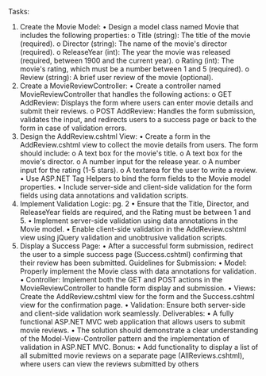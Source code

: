 Tasks:
1. Create the Movie Model:
   • Design a model class named Movie that includes the following properties:
   o Title (string): The title of the movie (required).
   o Director (string): The name of the movie's director (required).
   o ReleaseYear (int): The year the movie was released (required, between 1900 and
   the current year).
   o Rating (int): The movie's rating, which must be a number between 1 and 5
   (required).
   o Review (string): A brief user review of the movie (optional).
2. Create a MovieReviewController:
   • Create a controller named MovieReviewController that handles the following actions:
   o GET AddReview: Displays the form where users can enter movie details and
   submit their reviews.
   o POST AddReview: Handles the form submission, validates the input, and
   redirects users to a success page or back to the form in case of validation errors.
3. Design the AddReview.cshtml View:
   • Create a form in the AddReview.cshtml view to collect the movie details from users.
   The form should include:
   o A text box for the movie's title.
   o A text box for the movie's director.
   o A number input for the release year.
   o A number input for the rating (1-5 stars).
   o A textarea for the user to write a review.
   • Use ASP.NET Tag Helpers to bind the form fields to the Movie model properties.
   • Include server-side and client-side validation for the form fields using data annotations
   and validation scripts.
4. Implement Validation Logic:
   pg. 2
   • Ensure that the Title, Director, and ReleaseYear fields are required, and the Rating
   must be between 1 and 5.
   • Implement server-side validation using data annotations in the Movie model.
   • Enable client-side validation in the AddReview.cshtml view using jQuery validation
   and unobtrusive validation scripts.
5. Display a Success Page:
   • After a successful form submission, redirect the user to a simple success page
   (Success.cshtml) confirming that their review has been submitted.
   Guidelines for Submission:
   • Model: Properly implement the Movie class with data annotations for validation.
   • Controller: Implement both the GET and POST actions in the MovieReviewController to
   handle form display and submission.
   • Views: Create the AddReview.cshtml view for the form and the Success.cshtml view
   for the confirmation page.
   • Validation: Ensure both server-side and client-side validation work seamlessly.
   Deliverables:
   • A fully functional ASP.NET MVC web application that allows users to submit movie
   reviews.
   • The solution should demonstrate a clear understanding of the Model-View-Controller
   pattern and the implementation of validation in ASP.NET MVC.
   Bonus:
   • Add functionality to display a list of all submitted movie reviews on a separate page
   (AllReviews.cshtml), where users can view the reviews submitted by others